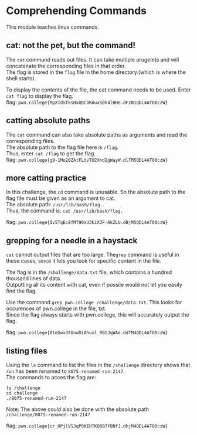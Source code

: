 # Comprehending Commands
This module teaches linux commands.

## cat: not the pet, but the command!
The `cat` command reads out files. It can take multiple arugemts and will concatenate the corresponding files in that order.  
The flag is stored in the `flag` file in the home directory.(which is where the shell starts).   
  

To display the contents of the file, the cat command needs to be used. 
Enter `cat flag` to display the flag.  
flag: `pwn.college{MpXIdSTksHxQQCDRAuxS0k4lBHe.dFzN1QDL4ATO0czW}`


## catting absolute paths
The `cat` command can also take absolute paths as arguments and read the corresponding files.  
The absolute path to the flag file here is `/flag`.  
Thus, enter `cat /flag` to get the flag.  
flag: `pwn.college{g9-1Mo20ZAtFLdvTO2Xnd2gWayW.dlTM5QDL4ATO0czW}`

## more catting practice
In this challenge, the `cd` command is unusable. So the absolute path to the flag file must be given as an argument to cat.  
The absolute path: `/usr/lib/bash/flag.`.  
Thus, the command is: `cat /usr/lib/bash/flag.` 

flag: `pwn.college{Iv5TqEc8fMT90aU3kiX3F-AkZLU.dBjM5QDL4ATO0czW}`

## grepping for a needle in a haystack
`cat` cannot output files that are too large. The`grep` command is useful in these cases, since it lets you look for specific content in the file.    

  
The flag is in the `/challenge/data.txt` file, which contains a hundred thousand lines of data.   
Outputting all its content with cat, even if possile would not let you easily find the flag.  

Use the command `grep pwn.college /challenge/data.txt`. This looks for occurences of pwn.college in the file, txt.   
Since the flag always starts with pwn.college, this will accurately output the flag. 
  
flag: `pwn.college{0teGwx3tGnwDiAhuxl_RBtJqWAe.ddTM4QDL4ATO0czW}`

## listing files
Using the `ls` command to list the files in the `/challenge` directory shows that `run` has been renamed to `8075-renamed-run-2147`.  
The commands to acces the flag are:   
```
ls /challenge 
cd challenge  
./8075-renamed-run-2147
```

Note: The above could also be done with the absolute path `/challenge/8075-renamed-run-2147`  

flag: `pwn.college{cr_HPjlVSJqP0KIUTKO6B7YBNfJ.dhjM4QDL4ATO0czW}`
